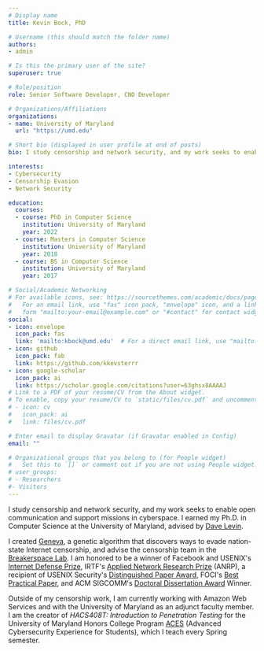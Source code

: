```yaml
---
# Display name
title: Kevin Bock, PhD

# Username (this should match the folder name)
authors:
- admin

# Is this the primary user of the site?
superuser: true

# Role/position
role: Senior Software Developer, CNO Developer

# Organizations/Affiliations
organizations:
- name: University of Maryland
  url: "https://umd.edu"

# Short bio (displayed in user profile at end of posts)
bio: I study censorship and network security, and my work seeks to enable open communication and support missions in cyberspace. I got my Ph.D. in Computer Science at the University of Maryland, advised by [Dave Levin](https://www.cs.umd.edu/~dml/). 

interests:
- Cybersecurity 
- Censorship Evasion
- Network Security

education:
  courses:
  - course: PhD in Computer Science
    institution: University of Maryland 
    year: 2022
  - course: Masters in Computer Science
    institution: University of Maryland
    year: 2018
  - course: BS in Computer Science
    institution: University of Maryland
    year: 2017

# Social/Academic Networking
# For available icons, see: https://sourcethemes.com/academic/docs/page-builder/#icons
#   For an email link, use "fas" icon pack, "envelope" icon, and a link in the
#   form "mailto:your-email@example.com" or "#contact" for contact widget.
social:
- icon: envelope
  icon_pack: fas
  link: 'mailto:kbock@umd.edu'  # For a direct email link, use "mailto:test@example.org".
- icon: github
  icon_pack: fab
  link: https://github.com/kkevsterrr
- icon: google-scholar
  icon_pack: ai
  link: https://scholar.google.com/citations?user=63ghsx8AAAAJ
# Link to a PDF of your resume/CV from the About widget.
# To enable, copy your resume/CV to `static/files/cv.pdf` and uncomment the lines below.
# - icon: cv
#   icon_pack: ai
#   link: files/cv.pdf

# Enter email to display Gravatar (if Gravatar enabled in Config)
email: ""

# Organizational groups that you belong to (for People widget)
#   Set this to `[]` or comment out if you are not using People widget.
# user_groups:
# - Researchers
#- Visitors
---
```

I study censorship and network security, and my work seeks to enable open
communication and support missions in cyberspace. I earned my Ph.D. in Computer
Science at the University of Maryland, advised by [Dave
Levin](https://www.cs.umd.edu/~dml/). 

I created [Geneva](https://geneva.cs.umd.edu), a genetic algorithm that
discovers ways to evade nation-state Internet censorship, and advise the censorship
team in the [Breakerspace Lab](https://breakerspace.io). I am honored to be 
a winner of Facebook and USENIX's [Internet Defense
Prize](https://www.usenix.org/blog/facebook-and-usenix-announce-winners-2021-internet-defense-prize),
IRTF's [Applied Network Research Prize](https://irtf.org/anrp/)
(ANRP), a recipient of USENIX Security's [Distinguished Paper
Award](https://www.usenix.org/conference/usenixsecurity21/presentation/bock), FOCI's
[Best Practical Paper](https://foci.community/awards.html),
and ACM SIGCOMM's [Doctoral Dissertation Award](https://www.sigcomm.org/awards/dissertation) Winner.

Outside of my censorship work, I am currently working with Amazon Web Services
and with the University of Maryland as an adjunct faculty member. I
am the creator of _HACS408T: Introduction to Penetration Testing_
for the University of Maryland Honors College Program
[ACES](https://aces.umd.edu/) (Advanced Cybersecurity Experience for Students), which 
I teach every Spring semester.
